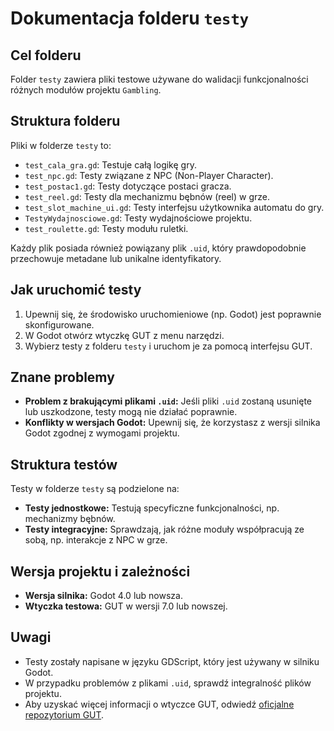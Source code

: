# Dokumentacja folderu `testy`

## Cel folderu
Folder `testy` zawiera pliki testowe używane do walidacji funkcjonalności różnych modułów projektu `Gambling`.

## Struktura folderu
Pliki w folderze `testy` to:
- `test_cala_gra.gd`: Testuje całą logikę gry.
- `test_npc.gd`: Testy związane z NPC (Non-Player Character).
- `test_postac1.gd`: Testy dotyczące postaci gracza.
- `test_reel.gd`: Testy dla mechanizmu bębnów (reel) w grze.
- `test_slot_machine_ui.gd`: Testy interfejsu użytkownika automatu do gry.
- `TestyWydajnosciowe.gd`: Testy wydajnościowe projektu.
- `test_roulette.gd`: Testy modułu ruletki.

Każdy plik posiada również powiązany plik `.uid`, który prawdopodobnie przechowuje metadane lub unikalne identyfikatory.

## Jak uruchomić testy
1. Upewnij się, że środowisko uruchomieniowe (np. Godot) jest poprawnie skonfigurowane.
2. W Godot otwórz wtyczkę GUT z menu narzędzi.
3. Wybierz testy z folderu `testy` i uruchom je za pomocą interfejsu GUT.

## Znane problemy
- **Problem z brakującymi plikami `.uid`:** Jeśli pliki `.uid` zostaną usunięte lub uszkodzone, testy mogą nie działać poprawnie.
- **Konflikty w wersjach Godot:** Upewnij się, że korzystasz z wersji silnika Godot zgodnej z wymogami projektu.

## Struktura testów
Testy w folderze `testy` są podzielone na:
- **Testy jednostkowe:** Testują specyficzne funkcjonalności, np. mechanizmy bębnów.
- **Testy integracyjne:** Sprawdzają, jak różne moduły współpracują ze sobą, np. interakcje z NPC w grze.

## Wersja projektu i zależności
- **Wersja silnika:** Godot 4.0 lub nowsza.
- **Wtyczka testowa:** GUT w wersji 7.0 lub nowszej.

## Uwagi
- Testy zostały napisane w języku GDScript, który jest używany w silniku Godot.
- W przypadku problemów z plikami `.uid`, sprawdź integralność plików projektu.
- Aby uzyskać więcej informacji o wtyczce GUT, odwiedź [oficjalne repozytorium GUT](https://github.com/bitwes/Gut).
